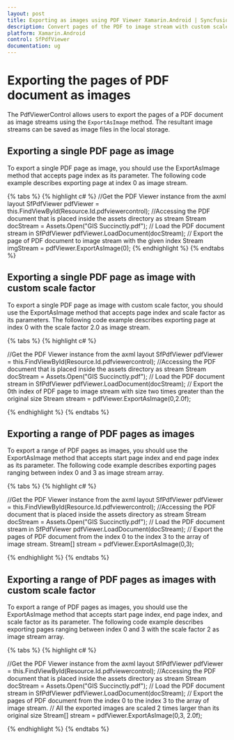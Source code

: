 ```yaml
---
layout: post
title: Exporting as images using PDF Viewer Xamarin.Android | Syncfusion
description: Convert pages of the PDF to image stream with custom scale factor using Syncfusion Xamarin.Android PDF Viewer control, its elements, and more.
platform: Xamarin.Android
control: SfPdfViewer
documentation: ug
---
```


# Exporting the pages of PDF document as images

The PdfViewerControl allows users to export the pages of a PDF document as image streams using the `ExportAsImage` method. The resultant image streams can be saved as image files in the local storage.

## Exporting a single PDF page as image

To export a single PDF page as image, you should use the ExportAsImage method that accepts page index as its parameter. The following code example describes exporting page at index 0 as image stream. 

{% tabs %}
{% highlight c# %}
//Get the PDF Viewer instance from the axml layout
SfPdfViewer pdfViewer = this.FindViewById<SfPdfViewer>(Resource.Id.pdfviewercontrol);
//Accessing the PDF document that is placed inside the assets directory as stream
Stream docStream = Assets.Open("GIS Succinctly.pdf");
// Load the PDF document stream in SfPdfViewer
pdfViewer.LoadDocument(docStream);
// Export the page of PDF document to image stream with the given index
Stream imgStream = pdfViewer.ExportAsImage(0);
{% endhighlight %}
{% endtabs %}

## Exporting a single PDF page as image with custom scale factor

To export a single PDF page as image with custom scale factor, you should use the ExportAsImage method that accepts page index and scale factor as its parameters. The following code example describes exporting page at index 0 with the scale factor 2.0 as image stream.

{% tabs %}
{% highlight c# %}

//Get the PDF Viewer instance from the axml layout
SfPdfViewer pdfViewer = this.FindViewById<SfPdfViewer>(Resource.Id.pdfviewercontrol);
//Accessing the PDF document that is placed inside the assets directory as stream
Stream docStream = Assets.Open("GIS Succinctly.pdf");
// Load the PDF document stream in SfPdfViewer
pdfViewer.LoadDocument(docStream);
// Export the 0th index of PDF page to image stream with size two times greater than the original size 
Stream stream = pdfViewer.ExportAsImage(0,2.0f);

{% endhighlight %}
{% endtabs %}

## Exporting a range of PDF pages as images

To export a range of PDF pages as images, you should use the ExportAsImage method that accepts start page index and end page index as its parameter. The following code example describes exporting pages ranging between index 0 and 3 as image stream array.

{% tabs %}
{% highlight c# %}

//Get the PDF Viewer instance from the axml layout
SfPdfViewer pdfViewer = this.FindViewById<SfPdfViewer>(Resource.Id.pdfviewercontrol);
//Accessing the PDF document that is placed inside the assets directory as stream
Stream docStream = Assets.Open("GIS Succinctly.pdf");
// Load the PDF document stream in SfPdfViewer
pdfViewer.LoadDocument(docStream);
// Export the pages of PDF document from the index 0 to the index 3 to the array of image stream.
Stream[] stream = pdfViewer.ExportAsImage(0,3);

{% endhighlight %}
{% endtabs %}

## Exporting a range of PDF pages as images with custom scale factor

To export a range of PDF pages as images, you should use the ExportAsImage method that accepts start page index, end page index, and scale factor as its parameter. The following code example describes exporting pages ranging between index 0 and 3 with the scale factor 2 as image stream array.

{% tabs %}
{% highlight c# %}

//Get the PDF Viewer instance from the axml layout
SfPdfViewer pdfViewer = this.FindViewById<SfPdfViewer>(Resource.Id.pdfviewercontrol);
//Accessing the PDF document that is placed inside the assets directory as stream
Stream docStream = Assets.Open("GIS Succinctly.pdf");
// Load the PDF document stream in SfPdfViewer
pdfViewer.LoadDocument(docStream);
// Export the pages of PDF document from the index 0 to the index 3 to the array of image stream.
// All the exported images are scaled 2 times larger than its original size
Stream[] stream = pdfViewer.ExportAsImage(0,3, 2.0f);

{% endhighlight %}
{% endtabs %}